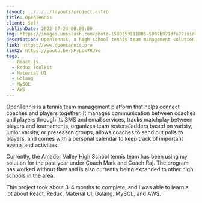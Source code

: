 ```yaml
---
layout: ../../../layouts/project.astro
title: OpenTennis
client: Self
publishDate: 2022-07-24 00:00:00
img: https://images.unsplash.com/photo-1580153111806-5007b971dfe7?ixid=MXwxMjA3fDB8MHxwaG90by1wYWdlfHx8fGVufDB8fHw%3D&ixlib=rb-1.2.1&auto=format&fit=crop&w=3067&q=80
description: OpenTennis, a high school tennis team management solution for coaches and players.
link: https://www.opentennis.pro
link2: https://youtu.be/kFyLck7RUYo
tags:
  - React.js
  - Redux Toolkit
  - Material UI
  - Golang
  - MySQL
  - AWS
---
```


OpenTennis is a tennis team management platform that helps connect coaches and players together. It manages communication between coaches and players through its SMS and email services, tracks matchplay between players and tournaments, organizes team rosters/ladders based on varisty, junior varsity, or preseason groups, allows coaches to send out polls to players, and comes with a personal calendar to keep track of important events and activities.

Currently, the Amador Valley High School tennis team has been using my solution for the past year under Coach Mark and Coach Raj. The program has worked without flaw and is also currently being expanded to other high schools in the area.

This project took about 3-4 months to complete, and I was able to learn a lot about React, Redux, Material UI, Golang, MySQL, and AWS. 
